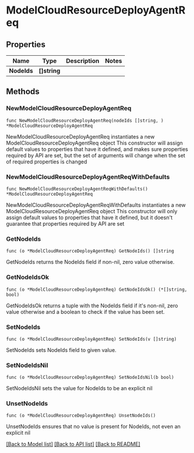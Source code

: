 # ModelCloudResourceDeployAgentReq

## Properties

Name | Type | Description | Notes
------------ | ------------- | ------------- | -------------
**NodeIds** | **[]string** |  | 

## Methods

### NewModelCloudResourceDeployAgentReq

`func NewModelCloudResourceDeployAgentReq(nodeIds []string, ) *ModelCloudResourceDeployAgentReq`

NewModelCloudResourceDeployAgentReq instantiates a new ModelCloudResourceDeployAgentReq object
This constructor will assign default values to properties that have it defined,
and makes sure properties required by API are set, but the set of arguments
will change when the set of required properties is changed

### NewModelCloudResourceDeployAgentReqWithDefaults

`func NewModelCloudResourceDeployAgentReqWithDefaults() *ModelCloudResourceDeployAgentReq`

NewModelCloudResourceDeployAgentReqWithDefaults instantiates a new ModelCloudResourceDeployAgentReq object
This constructor will only assign default values to properties that have it defined,
but it doesn't guarantee that properties required by API are set

### GetNodeIds

`func (o *ModelCloudResourceDeployAgentReq) GetNodeIds() []string`

GetNodeIds returns the NodeIds field if non-nil, zero value otherwise.

### GetNodeIdsOk

`func (o *ModelCloudResourceDeployAgentReq) GetNodeIdsOk() (*[]string, bool)`

GetNodeIdsOk returns a tuple with the NodeIds field if it's non-nil, zero value otherwise
and a boolean to check if the value has been set.

### SetNodeIds

`func (o *ModelCloudResourceDeployAgentReq) SetNodeIds(v []string)`

SetNodeIds sets NodeIds field to given value.


### SetNodeIdsNil

`func (o *ModelCloudResourceDeployAgentReq) SetNodeIdsNil(b bool)`

 SetNodeIdsNil sets the value for NodeIds to be an explicit nil

### UnsetNodeIds
`func (o *ModelCloudResourceDeployAgentReq) UnsetNodeIds()`

UnsetNodeIds ensures that no value is present for NodeIds, not even an explicit nil

[[Back to Model list]](../README.md#documentation-for-models) [[Back to API list]](../README.md#documentation-for-api-endpoints) [[Back to README]](../README.md)


